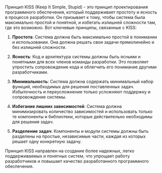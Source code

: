 Принцип KISS (Keep It Simple, Stupid) - это принцип проектирования программного обеспечения, который поддерживает простоту и ясность в процессе разработки. Он призывает к тому, чтобы система была максимально простой и понятной, и избегать излишней сложности там, где это возможно. Вот ключевые принципы, связанные с KISS:

1. **Простота**: Система должна быть максимально простой в понимании и использовании. Она должна решать свои задачи прямолинейно и без излишней сложности.
    
2. **Ясность**: Код и архитектура системы должны быть ясными и понятными для всех членов команды разработки. Это позволяет упростить сопровождение кода и облегчить его понимание другими разработчиками.
    
3. **Минимальность**: Система должна содержать минимальный набор функций, необходимых для решения поставленных задач. Избыточность и переусложнение только усложняют поддержку и сопровождение системы.
    
4. **Избегание лишних зависимостей**: Система должна минимизировать количество зависимостей и использовать только те компоненты и библиотеки, которые действительно необходимы для решения задач.
    
5. **Разделение задач**: Компоненты и модули системы должны быть разделены на простые, независимые части, каждая из которых решает одну конкретную задачу.
    

Принцип KISS направлен на создание более надежных, легко поддерживаемых и понятных систем, что упрощает работу разработчиков и повышает качество разработанного программного обеспечения.


